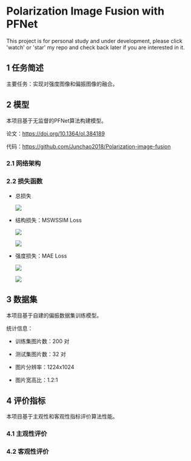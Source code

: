 # Polarization Image Fusion with PFNet

This project is for personal study and under development, please click 'watch' or 'star' my repo and check back later if you are interested in it.

## 1 任务简述

主要任务：实现对强度图像和偏振图像的融合。

## 2 模型

本项目基于无监督的PFNet算法构建模型。

论文：https://doi.org/10.1364/ol.384189

代码：https://github.com/Junchao2018/Polarization-image-fusion

### 2.1 网络架构


### 2.2 损失函数

- 总损失

    ![](http://latex.codecogs.com/svg.latex?L_{total}(I_{S_0},I_{DoLP},I_f)=L_{mswssim}(I_{S_0},I_{DoLP},I_f)+\lambda\cdot%20L_{mae}(I_{avg},I_f))

- 结构损失：MSWSSIM Loss

    ![](http://latex.codecogs.com/svg.latex?SSIM(I_{S_0},I_{DoLP},I_f;w)=\frac{1}{N}\cdot\sum_{x,y}[\gamma\cdot%20SSIM(I_{S_0},I_f;w)+(1-\gamma)\cdot%20SSIM(I_{DoLP},I_f;w)])

    ![](http://latex.codecogs.com/svg.latex?L_{mswssim}(I_{S_0},I_{DoLP},I_f)=1-\frac{1}{5}\cdot\sum_{w\in[3,5,7,9,11]}SSIM(I_{S_0},I_{DoLP},I_f;w))

- 强度损失：MAE Loss

    ![](http://latex.codecogs.com/svg.latex?I_{avg}=\frac{1}{2}\cdot(I_{S_0}+I_{DoLP}))

    ![](http://latex.codecogs.com/svg.latex?L_{mae}(I_{avg},I_f)=\frac{1}{N}\cdot\sum_{x,y}\|\|I_{avg}-I_f\|\|_1)


## 3 数据集

本项目基于自建的偏振数据集训练模型。

统计信息：

- 训练集图片数：200 对

- 测试集图片数：32 对

- 图片分辨率：1224x1024

- 图片宽高比：1.2:1

## 4 评价指标

本项目基于主观性和客观性指标评价算法性能。

### 4.1 主观性评价


### 4.2 客观性评价

